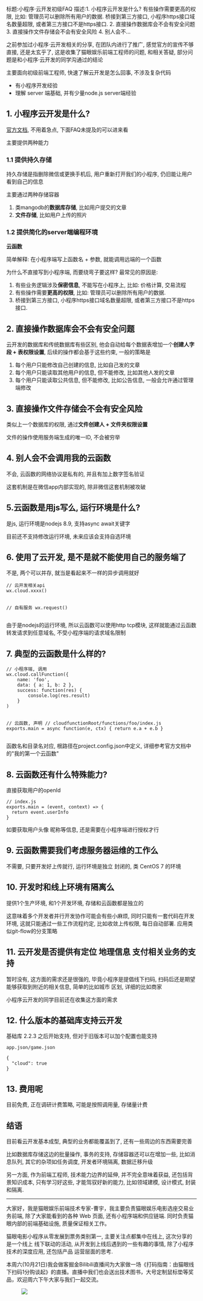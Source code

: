标题:小程序·云开发初级FAQ
描述:1. 小程序云开发是什么? 有些操作需要更高的权限, 比如: 管理员可以删除所有用户的数据. 桥接到第三方接口, 小程序https接口域名数量超限, 或者第三方接口不是https接口. 2. 直接操作数据库会不会有安全问题 3. 直接操作文件存储会不会有安全风险 4. 别人会不…

<p>之前参加过小程序·云开发相关的分享, 在团队内进行了推广, 感觉官方的宣传不够直接, 还是太玄乎了, 这是收集了猫眼娱乐前端工程师的问题, 和相关答疑, 部分问题是和小程序·云开发的同学沟通过的结论</p>
<p>主要面向初级前端工程师, 快速了解云开发是怎么回事, 不涉及复杂代码</p>
<ul>
<li>有小程序开发经验</li>
<li>理解 server 端基础, 并有少量node.js server端经验</li>
</ul>
<h2 class="heading">1. 小程序云开发是什么?</h2>
<p><a target="_blank" href="https://developers.weixin.qq.com/miniprogram/dev/wxcloud/basis/getting-started.html">官方文档</a>, 不用着急点, 下面FAQ未提及的可以进来看</p>
<p>主要提供两种能力</p>
<h3 class="heading">1.1 提供持久存储</h3>
<p>持久存储是指删除微信或更换手机后, 用户重新打开我们的小程序, 仍旧能让用户看到自己的信息</p>
<p>主要通过两种存储容器</p>
<ol>
<li>类mangodb的<strong>数据库存储</strong>, 比如用户提交的文章</li>
<li><strong>文件存储</strong>, 比如用户上传的照片</li>
</ol>
<h3 class="heading">1.2 提供简化的server端编程环境</h3>
<p><strong>云函数</strong></p>
<p>简单解释: 在小程序端写上函数名 + 参数, 就能调用远端的一个函数</p>
<p>为什么不直接写到小程序端, 而要绕弯子要这样? 最常见的原因是:</p>
<ol>
<li>有些业务逻辑涉及<strong>保密信息</strong>, 不能写在小程序上, 比如: 价格计算, 交易流程</li>
<li>有些操作需要<strong>更高的权限</strong>, 比如: 管理员可以删除所有用户的数据.</li>
<li>桥接到第三方接口, 小程序https接口域名数量超限, 或者第三方接口不是https接口.</li>
</ol>
<h2 class="heading">2. 直接操作数据库会不会有安全问题</h2>
<p>云开发的数据库和传统数据库有些区别, 他会自动给每个数据表增加一个<strong>创建人字段 + 表权限设置</strong>, 后续的操作都会基于这些约束, 一般的策略是</p>
<ol>
<li>每个用户只能修改自己创建的信息, 比如自己发的文章</li>
<li>每个用户只能读取其他用户的信息, 但不能修改, 比如其他人发的文章</li>
<li>每个用户只能读取公共信息, 但不能修改, 比如公告信息, 一般会允许通过管理端修改</li>
</ol>
<h2 class="heading">3. 直接操作文件存储会不会有安全风险</h2>
<p>类似上一个数据库的权限, 通过<strong>文件创建人 + 文件夹权限设置</strong></p>
<p>文件的操作使用服务端生成的唯一ID, 不会被穷举</p>
<h2 class="heading">4. 别人会不会调用我的云函数</h2>
<p>不会, 云函数的网络协议是私有的, 并且有加上数字签名验证</p>
<p>这套机制是在微信app内部实现的, 除非微信这套机制被攻破</p>
<h2 class="heading">5.云函数是用js写么, 运行环境是什么?</h2>
<p>是js, 运行环境是nodejs 8.9, 支持async await关键字</p>
<p>目前还不支持修改运行环境, 未来应该会支持自选环境</p>
<h2 class="heading">6. 使用了云开发, 是不是就不能使用自己的服务端了</h2>
<p>不是, 两个可以并存, 就当是看起来不一样的异步调用就好</p>
<pre><code>// 云开发相关api
wx.cloud.xxxx()

// 自有服务
wx.request()
</code></pre>
<p>由于是nodejs的运行环境, 所以云函数可以使用http tcp模块, 这样就能通过云函数转发请求到任意域名, 不受小程序端的请求域名限制</p>
<h2 class="heading">7. 典型的云函数是什么样的?</h2>
<pre><code>// 小程序端, 调用
wx.cloud.callFunction({
    name: 'foo',
    data: { a: 1, b: 2 },
    success: function(res) {
        console.log(res.result)
    }
)

// 云函数, 声明
// cloudfunctionRoot/functions/foo/index.js
exports.main = async function(e, ctx) {
    return e.a + e.b
}
</code></pre>
<p>函数名和目录名对应, 根路径在project.config.json中定义, 详细参考官方文档中的"我的第一个云函数"</p>
<h2 class="heading">8. 云函数还有什么特殊能力?</h2>
<p>直接获取用户的openId</p>
<pre><code>// index.js
exports.main = (event, context) =&gt; {
  return event.userInfo
}
</code></pre>
<p>如要获取用户头像 昵称等信息, 还是需要在小程序端进行授权才行</p>
<h2 class="heading">9. 云函数需要我们考虑服务器运维的工作么</h2>
<p>不需要, 只要开发好上传就行, 运行环境是独立 封闭的, 类 CentOS 7 的环境</p>
<h2 class="heading">10. 开发时和线上环境有隔离么</h2>
<p>提供1个生产环境, 和1个开发环境, 存储和云函数都是独立的</p>
<p>这意味着多个开发者并行开发协作可能会有些小麻烦, 同时只能有一套代码在开发环境, 这就只能通过一些工作流程约定, 比如收敛上传权限, 每日自动部署. 应用类似git-flow的分支策略</p>
<h2 class="heading">11. 云开发是否提供有定位 地理信息 支付相关业务的支持</h2>
<p>暂时没有, 这方面的需求还是很强的, 毕竟小程序是提倡线下扫码, 扫码后还是期望能够获取到附近的相关信息, 简单的比如城市 区划, 详细的比如商家</p>
<p>小程序云开发的同学目前还在收集这方面的需求</p>
<h2 class="heading">12. 什么版本的基础库支持云开发</h2>
<p>基础库 2.2.3 之后开始支持, 但对于旧版本可以加个配置也能支持</p>
<p><code>app.json/game.json</code></p>
<pre><code>{
  "cloud": true
}
</code></pre>
<h2 class="heading">13. 费用呢</h2>
<p>目前免费, 正在调研计费策略, 可能是按照调用量, 存储量计费</p>
<h2 class="heading">结语</h2>
<p>目前看云开发基本成型, 典型的业务都能覆盖到了, 还有一些周边的东西需要完善</p>
<p>比如数据库存储这边的批量操作, 事务的支持, 存储容器还可以在增加一些, 比如消息队列, 其它的杂项如任务调度, 开发者环境隔离, 数据迁移升级</p>
<p>另一方面, 作为前端工程师, 技术能力边界的延伸, 并不完全意味着获益, 还包括背景知识成本, 只有学习好这些, 才能驾驭好新的能力, 比如领域建模, 设计模式, 封装和隔离.</p>
<hr>
<p>大家好，我是猫眼娱乐前端技术专家-曹宇，我主要负责猫眼娱乐电影选座交易业务前端, 除了大家能看到的各种 Web 页面, 还有小程序端和供应链端. 同时负责猫眼内部的前端基础设施, 质量保证相关工作。</p>
<p>猫眼电影小程序从零发展到票务类别第一, 主要关注点都集中在线上, 这次分享的是一个线上 线下联动的活动, 从开发到上线后遇到的一些有趣的事情, 除了小程序技术的深度应用, 还包括产品 运营层面的思考.</p>
<p>本周六(10月21日)我会做客掘金Bilibili直播间为大家做一场《打码指南：由猫眼线下扫码1分购谈起》的直播。直播中我们也会送出技术图书，大号定制鼠标垫等奖品，欢迎周六下午大家与我们一起交流。</p>
<p></p><figure><img src="https://p1-jj.byteimg.com/tos-cn-i-t2oaga2asx/gold-user-assets/2018/10/22/1669add35cf959ce~tplv-t2oaga2asx-image.image"><figcaption></figcaption></figure><p></p>
